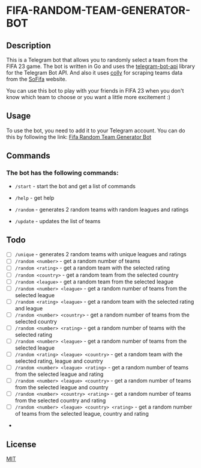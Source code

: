 #   FIFA-RANDOM-TEAM-GENERATOR-BOT

## Description
This is a Telegram bot that allows you to randomly select a team from the FIFA 23 game. The bot is written in Go and uses the [telegram-bot-api](https://github.com/go-telegram-bot-api/telegram-bot-api/tree/master) library for the Telegram Bot API.
And also it uses [colly](https://github.com/gocolly/colly) for scraping teams data from the [SoFifa](https://sofifa.com/teams) website.

You can use this bot to play with your friends in FIFA 23 when you don't know which team to choose or you want a little more excitement :)

## Usage
To use the bot, you need to add it to your Telegram account. You can do this by following the link: [Fifa Random Team Generator Bot](https://t.me/fifa23_random_team_generator_bot)

## Commands

### The bot has the following commands:

- `/start` - start the bot and get a list of commands
- `/help` - get help

- `/random` - generates 2 random teams with random leagues and ratings
- `/update` - updates the list of teams


## Todo
- [ ] `/unique` - generates 2 random teams with unique leagues and ratings
- [ ] `/random <number>` - get a random number of teams
- [ ] `/random <rating>` - get a random team with the selected rating
- [ ] `/random <country>` - get a random team from the selected country
- [ ] `/random <league>` - get a random team from the selected league
- [ ] `/random <number> <league>` - get a random number of teams from the selected league
- [ ] `/random <rating> <league>` - get a random team with the selected rating and league
- [ ] `/random <number> <country>` - get a random number of teams from the selected country
- [ ] `/random <number> <rating>` - get a random number of teams with the selected rating
- [ ] `/random <number> <league>` - get a random number of teams from the selected league
- [ ] `/random <rating> <league> <country>` - get a random team with the selected rating, league and country
- [ ] `/random <number> <league> <rating>` - get a random number of teams from the selected league and rating
- [ ] `/random <number> <league> <country>` - get a random number of teams from the selected league and country
- [ ] `/random <number> <country> <rating>` - get a random number of teams from the selected country and rating
- [ ] `/random <number> <league> <country> <rating>` - get a random number of teams from the selected league, country and rating
- 

## License
[MIT](https://choosealicense.com/licenses/mit/)

